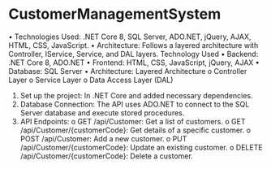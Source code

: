 # CustomerManagementSystem

•	Technologies Used: .NET Core 8, SQL Server, ADO.NET, jQuery, AJAX, HTML, CSS, JavaScript.
•	Architecture: Follows a layered architecture with Controller, IService, Service, and DAL layers.
Technology Used
•	Backend: .NET Core 8, ADO.NET
•	Frontend: HTML, CSS, JavaScript, jQuery, AJAX
•	Database: SQL Server
•	Architecture: Layered Architecture
o	Controller Layer
o	Service Layer
o	Data Access Layer (DAL)


1.	Set up the project: In .NET Core and added necessary dependencies.
2.	Database Connection: The API uses ADO.NET to connect to the SQL Server database and execute stored procedures.
3.	API Endpoints:
o	GET /api/Customer: Get a list of customers.
o	GET /api/Customer/{customerCode}: Get details of a specific customer.
o	POST /api/Customer: Add a new customer.
o	PUT /api/Customer/{customerCode}: Update an existing customer.
o	DELETE /api/Customer/{customerCode}: Delete a customer.
